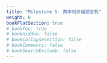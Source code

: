 ```yaml
---
title: "Milestone 5. 费率和价格预言机"
weight: 0
bookFlatSection: true
# bookToc: true
# bookHidden: false
# bookCollapseSection: false
# bookComments: false
# bookSearchExclude: false
---
```

